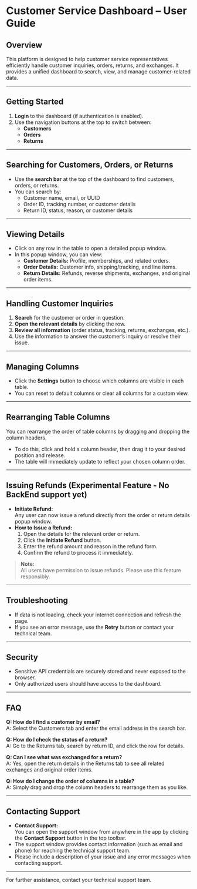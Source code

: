 # Customer Service Dashboard – User Guide

## Overview

This platform is designed to help customer service representatives efficiently handle customer inquiries, orders, returns, and exchanges. It provides a unified dashboard to search, view, and manage customer-related data.

---

## Getting Started

1. **Login** to the dashboard (if authentication is enabled).
2. Use the navigation buttons at the top to switch between:
   - **Customers**
   - **Orders**
   - **Returns**

---

## Searching for Customers, Orders, or Returns

- Use the **search bar** at the top of the dashboard to find customers, orders, or returns.
- You can search by:
  - Customer name, email, or UUID
  - Order ID, tracking number, or customer details
  - Return ID, status, reason, or customer details

---

## Viewing Details

- Click on any row in the table to open a detailed popup window.
- In this popup window, you can view:
  - **Customer Details:** Profile, memberships, and related orders.
  - **Order Details:** Customer info, shipping/tracking, and line items.
  - **Return Details:** Refunds, reverse shipments, exchanges, and original order items.

---

## Handling Customer Inquiries

1. **Search** for the customer or order in question.
2. **Open the relevant details** by clicking the row.
3. **Review all information** (order status, tracking, returns, exchanges, etc.).
4. Use the information to answer the customer’s inquiry or resolve their issue.

---

## Managing Columns

- Click the **Settings** button to choose which columns are visible in each table.
- You can reset to default columns or clear all columns for a custom view.

---

## Rearranging Table Columns

You can rearrange the order of table columns by dragging and dropping the column headers.

- To do this, click and hold a column header, then drag it to your desired position and release.
- The table will immediately update to reflect your chosen column order.

---

## Issuing Refunds (Experimental Feature - No BackEnd support yet)

- **Initiate Refund:**  
  Any user can now issue a refund directly from the order or return details popup window.
- **How to Issue a Refund:**
  1. Open the details for the relevant order or return.
  2. Click the **Initiate Refund** button.
  3. Enter the refund amount and reason in the refund form.
  4. Confirm the refund to process it immediately.

> **Note:**  
> All users have permission to issue refunds. Please use this feature responsibly.

---

## Troubleshooting

- If data is not loading, check your internet connection and refresh the page.
- If you see an error message, use the **Retry** button or contact your technical team.

---

## Security

- Sensitive API credentials are securely stored and never exposed to the browser.
- Only authorized users should have access to the dashboard.

---

## FAQ

**Q: How do I find a customer by email?**  
A: Select the Customers tab and enter the email address in the search bar.

**Q: How do I check the status of a return?**  
A: Go to the Returns tab, search by return ID, and click the row for details.

**Q: Can I see what was exchanged for a return?**  
A: Yes, open the return details in the Returns tab to see all related exchanges and original order items.

**Q: How do I change the order of columns in a table?**  
A: Simply drag and drop the column headers to rearrange them as you like.

---

## Contacting Support

- **Contact Support:**  
  You can open the support window from anywhere in the app by clicking the **Contact Support** button in the top toolbar.
- The support window provides contact information (such as email and phone) for reaching the technical support team.
- Please include a description of your issue and any error messages when contacting support.

---

For further assistance, contact your technical support team.
